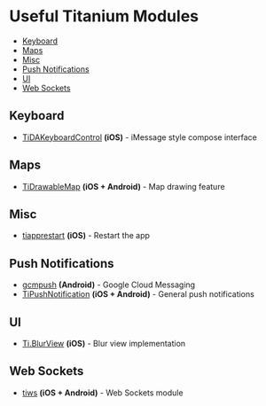# Useful Titanium Modules

* [Keyboard](#keyboard)
* [Maps](#maps)
* [Misc](#misc)
* [Push Notifications](#push-notifications)
* [UI](#ui)
* [Web Sockets](#web-sockets)

## Keyboard

* [TiDAKeyboardControl](https://github.com/smclab/TiDAKeyboardControl) **(iOS)** - iMessage style compose interface

## Maps

* [TiDrawableMap](https://github.com/n3wc/TiDrawableMap) **(iOS + Android)** - Map drawing feature

## Misc

* [tiapprestart](https://github.com/rborn/tiapprestart) **(iOS)** - Restart the app

## Push Notifications

* [gcmpush](https://github.com/morinel/gcmpush) **(Android)** - Google Cloud Messaging 
* [TiPushNotification](https://github.com/HazemKhaled/TiPushNotification) **(iOS + Android)** - General push notifications

## UI

* [Ti.BlurView](https://github.com/benbahrenburg/Ti.BlurView) **(iOS)** - Blur view implementation

## Web Sockets

* [tiws](https://github.com/omorandi/tiws) **(iOS + Android)** - Web Sockets module
